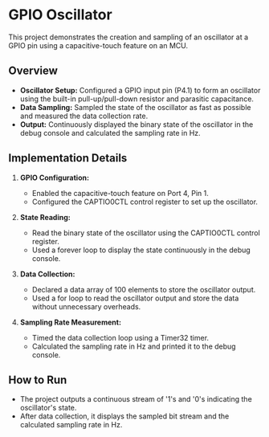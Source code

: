 # GPIO Oscillator

This project demonstrates the creation and sampling of an oscillator at a GPIO pin using a capacitive-touch feature on an MCU.

## Overview

- **Oscillator Setup:** Configured a GPIO input pin (P4.1) to form an oscillator using the built-in pull-up/pull-down resistor and parasitic capacitance.
- **Data Sampling:** Sampled the state of the oscillator as fast as possible and measured the data collection rate.
- **Output:** Continuously displayed the binary state of the oscillator in the debug console and calculated the sampling rate in Hz.

## Implementation Details

1. **GPIO Configuration:**
   - Enabled the capacitive-touch feature on Port 4, Pin 1.
   - Configured the CAPTIO0CTL control register to set up the oscillator.

2. **State Reading:**
   - Read the binary state of the oscillator using the CAPTIO0CTL control register.
   - Used a forever loop to display the state continuously in the debug console.

3. **Data Collection:**
   - Declared a data array of 100 elements to store the oscillator output.
   - Used a for loop to read the oscillator output and store the data without unnecessary overheads.

4. **Sampling Rate Measurement:**
   - Timed the data collection loop using a Timer32 timer.
   - Calculated the sampling rate in Hz and printed it to the debug console.

## How to Run

- The project outputs a continuous stream of '1's and '0's indicating the oscillator's state.
- After data collection, it displays the sampled bit stream and the calculated sampling rate in Hz.
